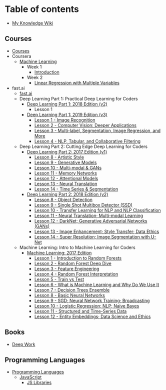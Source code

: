# Table of contents

* [My Knowledge Wiki](README.md)

## Courses

* [Courses](courses/courses.md)
* Coursera
  * [Machine Learning](courses/coursera/machine-learning/README.md)
    * Week 1
      * [Introduction](courses/coursera/machine-learning/week-1/introduction.md)
    * Week 2
      * [Linear Regression with Multiple Variables](courses/coursera/machine-learning/week-2/linear-regression-with-multiple-variables.md)
* fast.ai
  * [fast.ai](courses/fast.ai/fast.ai.md)
  * Deep Learning Part 1: Practical Deep Learning for Coders
    * [Deep Learning Part 1: 2018 Edition (v2)](courses/fast.ai/deep-learning-part-1/2018-edition/README.md)
      * Lesson 1
    * [Deep Learning Part 1: 2019 Edition (v3)](courses/fast.ai/deep-learning-part-1/2019-edition/README.md)
      * [Lesson 1 - Image Recognition](courses/fast.ai/deep-learning-part-1/2019-edition/lesson-1-image-recognition.md)
      * [Lesson 2 - Computer Vision: Deeper Applications](courses/fast.ai/deep-learning-part-1/2019-edition/lesson-2-deeper-dive-into-cv.md)
      * [Lesson 3 - Multi-label, Segmentation, Image Regression, and More](courses/fast.ai/deep-learning-part-1/2019-edition/lesson-3-multilabel-segmentation.md)
      * [Lesson 4 - NLP, Tabular, and Collaborative Filtering](courses/fast.ai/deep-learning-part-1/2019-edition/lesson-4-nlp-tabular-collab.md)
  * Deep Learning Part 2: Cutting Edge Deep Learning for Coders
    * [Deep Learning Part 2: 2017 Edition (v1)](courses/fast.ai/deep-learning-part-2/2017-edition/README.md)
      * [Lesson 8 - Artistic Style](courses/fast.ai/deep-learning-part-2/2017-edition/lesson-8-artistic-style.md)
      * [Lesson 9 - Generative Models](courses/fast.ai/deep-learning-part-2/2017-edition/lesson-9-generative-models.md)
      * [Lesson 10 - Multi-modal & GANs](courses/fast.ai/deep-learning-part-2/2017-edition/lesson-10-multi-modal-and-gans.md)
      * [Lesson 11 - Memory Networks](courses/fast.ai/deep-learning-part-2/2017-edition/lesson-11-memory-networks.md)
      * [Lesson 12 - Attentional Models](courses/fast.ai/deep-learning-part-2/2017-edition/lesson-12-attentional-models.md)
      * [Lesson 13 - Neural Translation](courses/fast.ai/deep-learning-part-2/2017-edition/lesson-13-neural-translation.md)
      * [Lesson 14 - Time Series & Segmentation](courses/fast.ai/deep-learning-part-2/2017-edition/lesson-14-time-series-and-segmentation.md)
    * [Deep Learning Part 2: 2018 Edition (v2)](courses/fast.ai/deep-learning-part-2/2018-edition/README.md)
      * [Lesson 8 - Object Detection](courses/fast.ai/deep-learning-part-2/2018-edition/lesson-8-object-detection.md)
      * [Lesson 9 - Single Shot Multibox Detector (SSD)](courses/fast.ai/deep-learning-part-2/2018-edition/lesson-9-multi-object-detection.md)
      * [Lesson 10 - Transfer Learning for NLP and NLP Classification](courses/fast.ai/deep-learning-part-2/2018-edition/lesson-10-transfer-learning-nlp.md)
      * [Lesson 11 - Neural Translation; Multi-modal Learning](courses/fast.ai/deep-learning-part-2/2018-edition/lesson-11-neural-translation.md)
      * [Lesson 12 - DarkNet; Generative Adversarial Networks \(GANs\)](courses/fast.ai/deep-learning-part-2/2018-edition/lesson-12-gan.md)
      * [Lesson 13 - Image Enhancement; Style Transfer; Data Ethics](courses/fast.ai/deep-learning-part-2/2018-edition/lesson-13-image-enhancement.md)
      * [Lesson 14 - Super Resolution; Image Segmentation with U-Net](courses/fast.ai/deep-learning-part-2/2018-edition/lesson-14-image-segmentation.md)
  * Machine Learning: Intro to Machine Learning for Coders
    * [Machine Learning: 2017 Edition](courses/fast.ai/machine-learning/2017-edition/README.md)
      * [Lesson 1 - Introduction to Random Forests](courses/fast.ai/machine-learning/2017-edition/lesson-1-intro-random-forests.md)
      * [Lesson 2 - Random Forest Deep Dive](courses/fast.ai/machine-learning/2017-edition/lesson-2-random-forest-deep-dive.md)
      * [Lesson 3 - Feature Engineering](courses/fast.ai/machine-learning/2017-edition/lesson-3-feature-engineering.md)
      * [Lesson 4 - Random Forest Interpretation](courses/fast.ai/machine-learning/2017-edition/lesson-4-random-forest-interpretation.md)
      * [Lesson 5 - Train vs Test](courses/fast.ai/machine-learning/2017-edition/lesson-5-train-vs-test.md)
      * [Lesson 6 - What is Machine Learning and Why Do We Use It](courses/fast.ai/machine-learning/2017-edition/lesson-6-what-is-ml-and-why.md)
      * [Lesson 7 - Decision Trees Ensemble](courses/fast.ai/machine-learning/2017-edition/lesson-7-decision-trees-ensemble.md)
      * [Lesson 8 - Basic Neural Networks](courses/fast.ai/machine-learning/2017-edition/lesson-8-basic-neaural-nets.md)
      * [Lesson 9 - SGD; Neural Network Training; Broadcasting](courses/fast.ai/machine-learning/2017-edition/lesson-9-broadcasting-matrix-multiplication.md)
      * [Lesson 10 - Logistic Regression; NLP; Naive Bayes](courses/fast.ai/machine-learning/2017-edition/lesson-10-regression-nlp-naive-bayes.md)
      * [Lesson 11 - Structured and Time-Series Data](courses/fast.ai/machine-learning/2017-edition/lesson-11-structured-time-series-data.md)
      * [Lesson 12 - Entity Embeddings; Data Science and Ethics](courses/fast.ai/machine-learning/2017-edition/lesson-12-embeddings-datascience-ethics.md)

## Books

* [Deep Work](books/deep-work.md)

## Programming Languages

* [Programming Languages](programming-languages/programming-languages.md)
  * [JavaScript](programming-languages/javascript/javascript.md)
    * [JS Libraries](programming-languages/javascript/js-libraries/js-libraries.md)
